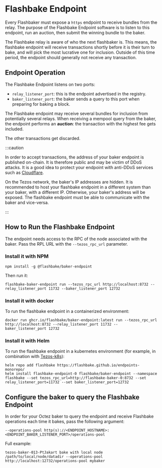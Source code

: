 # Flashbake Endpoint

Every Flashbaker must expose a `https` endpoint to receive bundles from the relay. The purpose of the Flashbake Endpoint software is to listen to this endpoint, run an auction, then submit the winning bundle to the baker.

The Flashbake relay is aware of who the next flashbaker is. This means, the flashbake endpoint will receive transactions shortly before it is their turn to bake, and will pick the most lucrative one for inclusion. Outside of this time period, the endpoint should generally not receive any transaction.

## Endpoint Operation

The Flashbake Endpoint listens on two ports:

* `relay_listener_port`: this is the endpoint advertised in the registry.
* `baker_listener_port`: the baker sends a query to this port when preparing for baking a block.

The Flashbake endpoint may receive several bundles for inclusion from potentially several relays. When receiving a mempool query from the baker, the endpoint performs an **auction**: the transaction with the highest fee gets included.

The other transactions get discarded.

:::caution

In order to accept transactions, the address of your baker endpoint is published on-chain. It is therefore public and may be victim of DDoS attacks. It is a good idea to protect your endpoint with anti-DDoS services such as [Cloudflare](https://cloudflare.com).

On the Tezos network, the baker's IP addresses are hidden. It is recommended to host your flashbake endpoint in a different system than your baker, with a different IP. Otherwise, your baker's address will be exposed. The flashbake endpoint must be able to communicate with the baker and vice-versa.

:::

## How to Run the Flashbake Endpoint

The endpoint needs access to the RPC of the node associated with the baker. Pass the RPL URL with the `--tezos_rpc_url` parameter.

### Install it with NPM

```
npm install -g @flashbake/baker-endpoint
```

Then run it:

```
flashbake-baker-endpoint run --tezos_rpc_url http://localhost:8732 --relay_listener_port 11732 --baker_listener_port 12732
```

### Install it with docker

To run the flashbake endpoint in a containerized environment:

```
docker run ghcr.io/flashbake/baker-endpoint:latest run --tezos_rpc_url http://localhost:8732 --relay_listener_port 11732 --baker_listener_port 12732
```

### Install it with Helm

To run the flashbake endpoint in a kubernetes environment (for example, in combination with [Tezos-k8s](https://tezos-k8s.xyz)):
```
helm repo add flashbake https://flashbake.github.io/endpoints-monorepo/
helm install flashbake-endpoint-0 flashbake/baker-endpoint --namespace flashbake --set tezos_rpc_url=http://flashbake-baker-0:8732 --set relay_listener_port=11732 --set baker_listener_port=12732
```

## Configure the baker to query the Flashbake Endpoint

In order for your Octez baker to query the endpoint and receive Flashbake operations each time it bakes, pass the following argument:

```
--operations-pool http(s)://<ENDPOINT_HOSTNAME>:<ENDPOINT_BAKER_LISTENER_PORT>/operations-pool
```

Full example:

```
tezos-baker-013-PtJakart bake with local node /path/to/local/node/datadir --operations-pool http://localhost:12732/operations-pool mybaker
```
